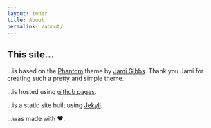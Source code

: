 ```yaml
---
layout: inner
title: About
permalink: /about/
---
```

## This site...
...is based on the [Phantom](https://github.com/jamigibbs/phantom) theme by [Jami Gibbs](https://github.com/jamigibbs). Thank you Jami for creating such a pretty and simple theme.

...is hosted using [github pages](https://pages.github.com/).

...is a static site built using [Jekyll](http://jekyllrb.com/).

...was made with ♥.